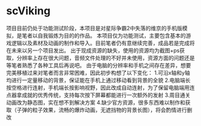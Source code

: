# scViking
项目目前仍处于功能测试阶段，本项目是对星际争霸2中失落的维京的手机版模拟，是笔者以自我锻炼为目的的作品。
本项目仅为功能测试，主要包含基本的游戏逻辑以及素材及动画的制作和导入。目前笔者仍有意继续完善，成品若是完成将在未来以另一个项目发出。
出于现成资源的缺失，使用的资源均为截图+ps获取，分辨率上存在很大问题，音频文件处理的不好并未使用，资源方面的问题还是等笔者熟悉了各种工具后再说吧。
由于电脑的分辨率和手机之间存在差异，想要完美移植过来对笔者而言非常困难，因此初步构想了以下变化：
1.可沿x轴和y轴均进行一定量移动的背景，保证能在手机上通过移动看到背景的全貌
2.电脑端长按空格进行连射，手机端长按影响视野，因此改成自动连射，为了保留电脑端用连点器拿成就的优秀传统，支持每次按下屏幕都能进行一次额外的发射
3.周目通关动画改为静态图，实在想不到解决方案
4.缺少官方资源，很多东西难以制作和获取（子弹的粒子效果，流畅的爆炸动画，无遮挡物的背景长图），将会酌情进行删改
